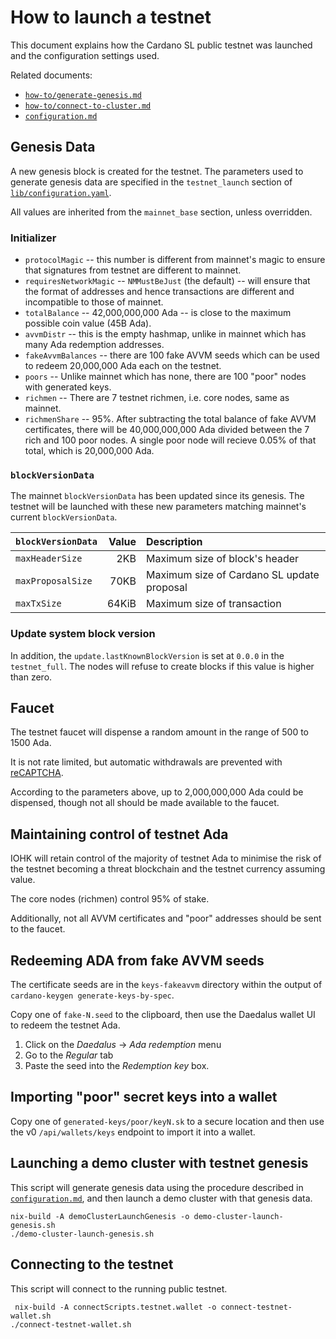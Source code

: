 # How to launch a testnet

This document explains how the Cardano SL public testnet was launched
and the configuration settings used.

Related documents:

 * [`how-to/generate-genesis.md`](./generate-genesis.md)
 * [`how-to/connect-to-cluster.md`](./connect-to-cluster.md)
 * [`configuration.md`](../configuration.md)

## Genesis Data

A new genesis block is created for the testnet. The parameters used to
generate genesis data are specified in the `testnet_launch` section of
[`lib/configuration.yaml`](../../lib/configuration.yaml).

All values are inherited from the `mainnet_base` section, unless
overridden.

### Initializer

 * `protocolMagic` -- this number is different from mainnet's magic to
   ensure that signatures from testnet are different to mainnet.
 * `requiresNetworkMagic` -- `NMMustBeJust` (the default) -- will
   ensure that the format of addresses and hence transactions are
   different and incompatible to those of mainnet.
 * `totalBalance` -- 42,000,000,000 Ada -- is close to the maximum
   possible coin value (45B Ada).
 * `avvmDistr` -- this is the empty hashmap, unlike in mainnet which
   has many Ada redemption addresses.
 * `fakeAvvmBalances` -- there are 100 fake AVVM seeds which can be
   used to redeem 20,000,000 Ada each on the testnet.
 * `poors` -- Unlike mainnet which has none, there are 100 "poor"
   nodes with generated keys.
 * `richmen` -- There are 7 testnet richmen, i.e. core nodes, same as
   mainnet.
 * `richmenShare` -- 95%. After subtracting the total balance of fake
   AVVM certificates, there will be 40,000,000,000 Ada divided between
   the 7 rich and 100 poor nodes. A single poor node will recieve
   0.05% of that total, which is 20,000,000 Ada.

### `blockVersionData`

The mainnet `blockVersionData` has been updated since its genesis. The
testnet will be launched with these new parameters matching mainnet's
current `blockVersionData`.

| `blockVersionData` | Value | Description                                |
| :----------------- | ----: | :------------------------------------------|
| `maxHeaderSize`    | 2KB   | Maximum size of block's header             |
| `maxProposalSize`  | 70KB  | Maximum size of Cardano SL update proposal |
| `maxTxSize`        | 64KiB | Maximum size of transaction                |

### Update system block version

In addition, the `update.lastKnownBlockVersion` is set at `0.0.0` in
the `testnet_full`. The nodes will refuse to create blocks if this
value is higher than zero.
 
## Faucet

The testnet faucet will dispense a random amount in the range of 500
to 1500 Ada.

It is not rate limited, but automatic withdrawals are prevented with
[reCAPTCHA](https://developers.google.com/recaptcha/).

According to the parameters above, up to 2,000,000,000 Ada could be
dispensed, though not all should be made available to the faucet.

## Maintaining control of testnet Ada

IOHK will retain control of the majority of testnet Ada to minimise
the risk of the testnet becoming a threat blockchain and the testnet
currency assuming value.

The core nodes (richmen) control 95% of stake.

Additionally, not all AVVM certificates and "poor" addresses should be
sent to the faucet.

## Redeeming ADA from fake AVVM seeds

The certificate seeds are in the `keys-fakeavvm` directory within the
output of `cardano-keygen generate-keys-by-spec`.

Copy one of `fake-N.seed` to the clipboard, then use the Daedalus
wallet UI to redeem the testnet Ada.

1. Click on the _Daedalus_ → _Ada redemption_ menu
2. Go to the _Regular_ tab
3. Paste the seed into the _Redemption key_ box.

## Importing "poor" secret keys into a wallet

Copy one of `generated-keys/poor/keyN.sk` to a secure location and
then use the v0 `/api/wallets/keys` endpoint to import it into a
wallet.

## Launching a demo cluster with testnet genesis

This script will generate genesis data using the procedure described
in [`configuration.md`](../configuration.md), and then launch a demo
cluster with that genesis data.

    nix-build -A demoClusterLaunchGenesis -o demo-cluster-launch-genesis.sh
    ./demo-cluster-launch-genesis.sh
    
## Connecting to the testnet

This script will connect to the running public testnet.

     nix-build -A connectScripts.testnet.wallet -o connect-testnet-wallet.sh
    ./connect-testnet-wallet.sh
